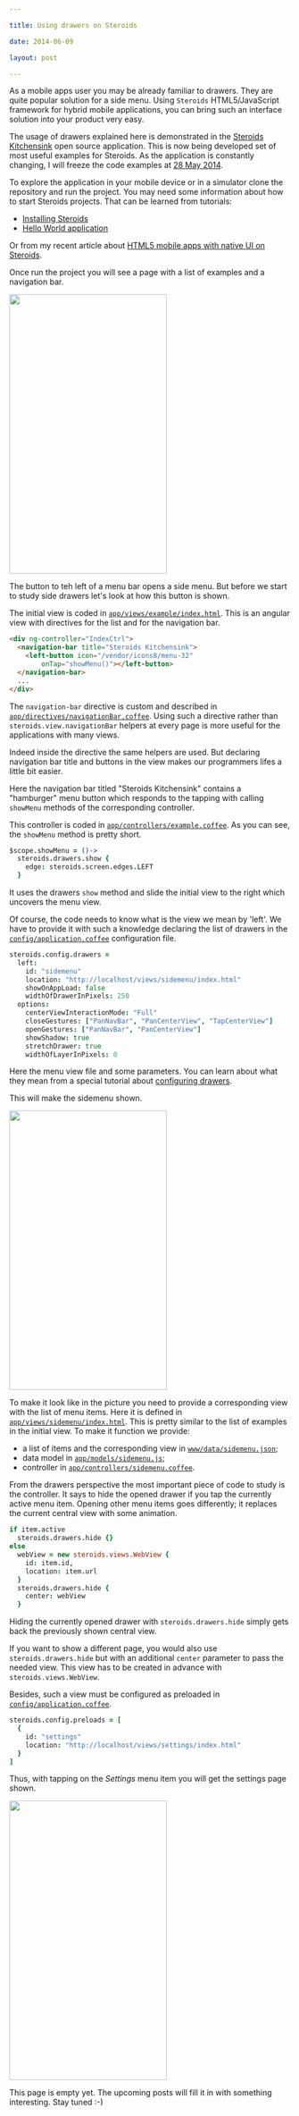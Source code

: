 ```yaml
---

title: Using drawers on Steroids

date: 2014-06-09

layout: post

---
```

As a mobile apps user you may be already familiar to drawers.
They are quite popular solution for a side menu. Using `Steroids`
HTML5/JavaScript framework for hybrid mobile applications, you
can bring such an interface solution into your product very easy.
<excerpt/>

The usage of drawers explained here is demonstrated in the [Steroids
Kitchensink](https://github.com/AppGyver/kitchensink) open source application.
This is now being developed set of most useful examples for Steroids.
As the application is constantly changing, I will freeze the code examples
at [28 May 2014](https://github.com/AppGyver/kitchensink/tree/ceacb0ea80799b1d81454e2e966b553b807fbadc).

To explore the application in your mobile device or in a
simulator clone the repository and run the project. You may need some information
about how to start Steroids projects. That can be learned from tutorials:
* [Installing
  Steroids](https://academy.appgyver.com/categories/1-setup-and-getting-started/contents/1-installing-steroids)
* [Hello World application](https://academy.appgyver.com/categories/1-setup-and-getting-started/contents/2-hello-world)

Or from my recent article about [HTML5 mobile apps with native UI on
Steroids](/en/posts/html5-mobile-app-width-native-ui/).

Once run the project you will see a page with a list of examples
and a navigation bar.

<img class="article__image" src="http://img-fotki.yandex.ru/get/9652/14441195.32/0_8477d_3b6d66a5_L.png" width="282" height="500" border="0"/>

The button to teh left of a menu bar opens a side menu. But before we start to
study side drawers let's look at how this button is shown.

The initial view is coded in [`app/views/example/index.html`](https://github.com/AppGyver/kitchensink/blob/ceacb0ea80799b1d81454e2e966b553b807fbadc/app/views/example/index.html).
This is an angular view with directives for the list and for the navigation bar.

```html
<div ng-controller="IndexCtrl">
  <navigation-bar title="Steroids Kitchensink">
    <left-button icon="/vendor/icons8/menu-32"
        onTap="showMenu()"></left-button>
  </navigation-bar>
  ...
</div>
```

The `navigation-bar` directive is custom and described in [`app/directives/navigationBar.coffee`](https://github.com/AppGyver/kitchensink/blob/ceacb0ea80799b1d81454e2e966b553b807fbadc/app/directives/navigationBar.coffee).
Using such a directive rather than `steroids.view.navigationBar` helpers at every page is
more useful for the applications with many views.

Indeed inside the directive the same helpers are used. But declaring navigation bar
title and buttons in the view makes our programmers lifes a little bit
easier.

Here the navigation bar titled "Steroids Kitchensink" contains a "hamburger"
menu button which responds to the tapping with calling `showMenu` methods of
the corresponding controller.

This controller is coded in [`app/controllers/example.coffee`](https://github.com/AppGyver/kitchensink/blob/ceacb0ea80799b1d81454e2e966b553b807fbadc/app/controllers/example.coffee).
As you can see, the `showMenu` method is pretty short.

```coffee
$scope.showMenu = ()->
  steroids.drawers.show {
    edge: steroids.screen.edges.LEFT
  }
```

It uses the drawers `show` method and slide the initial view to
the right which uncovers the menu view.

Of course, the code needs to know what is the view we mean by 'left'.
We have to provide it with such a knowledge declaring the list of drawers
in the [`config/application.coffee`](https://github.com/AppGyver/kitchensink/blob/ceacb0ea80799b1d81454e2e966b553b807fbadc/config/application.coffee#L39)
configuration file.

```coffee
steroids.config.drawers =
  left:
    id: "sidemenu"
    location: "http://localhost/views/sidemenu/index.html"
    showOnAppLoad: false
    widthOfDrawerInPixels: 250
  options:
    centerViewInteractionMode: "Full"
    closeGestures: ["PanNavBar", "PanCenterView", "TapCenterView"]
    openGestures: ["PanNavBar", "PanCenterView"]
    showShadow: true
    stretchDrawer: true
    widthOfLayerInPixels: 0
```

Here the menu view file and some parameters. You can learn about
what they mean from a special tutorial about [configuring drawers](https://academy.appgyver.com/categories/3-user-interface-and-design/contents/98-configuring-drawers-on-app-load).

This will make the sidemenu shown.

<img class="article__image" src="http://img-fotki.yandex.ru/get/9766/14441195.32/0_8477e_dbe7889e_L.png" width="282" height="500" border="0"/>

To make it look like in the picture you need to provide a
corresponding view with the list of menu items. Here it is defined
in [`app/views/sidemenu/index.html`](https://github.com/AppGyver/kitchensink/blob/ceacb0ea80799b1d81454e2e966b553b807fbadc/app/views/sidemenu/index.html).
This is pretty similar to the list of examples in the initial view. To make it function
we provide:
* a list of items and the corresponding view in [`www/data/sidemenu.json`](https://github.com/AppGyver/kitchensink/blob/ceacb0ea80799b1d81454e2e966b553b807fbadc/www/data/sidemenu.json);
* data model in [`app/models/sidemenu.js`](https://github.com/AppGyver/kitchensink/blob/ceacb0ea80799b1d81454e2e966b553b807fbadc/app/models/sidemenu.js);
* controller in [`app/controllers/sidemenu.coffee`](https://github.com/AppGyver/kitchensink/blob/ceacb0ea80799b1d81454e2e966b553b807fbadc/app/controllers/sidemenu.coffee).

From the drawers perspective the most important piece of code
to study is the controller. It says to hide the opened drawer if you
tap the currently active menu item. Opening other menu items goes
differently; it replaces the current central view with some animation.

```coffee
if item.active
  steroids.drawers.hide {}
else
  webView = new steroids.views.WebView {
    id: item.id,
    location: item.url
  }
  steroids.drawers.hide {
    center: webView
  }
```

Hiding the currently opened drawer with `steroids.drawers.hide` simply
gets back the previously shown central view.

If you want to show a different page, you would also use `steroids.drawers.hide` but
with an additional `center` parameter to pass the needed view. This view has to be
created in advance with `steroids.views.WebView`.

Besides, such a view must be configured as preloaded in [`config/application.coffee`](https://github.com/AppGyver/kitchensink/blob/ceacb0ea80799b1d81454e2e966b553b807fbadc/config/application.coffee#L31).

```coffee
steroids.config.preloads = [
  {
    id: "settings"
    location: "http://localhost/views/settings/index.html"
  }
]
```

Thus, with tapping on the *Settings* menu item you will get the settings
page shown.

<img class="article__image" src="http://img-fotki.yandex.ru/get/9667/14441195.32/0_8477f_2aafe347_L.png" width="282" height="500" border="0"/>

This page is empty yet. The upcoming posts will fill it in with something
interesting. Stay tuned :-)
